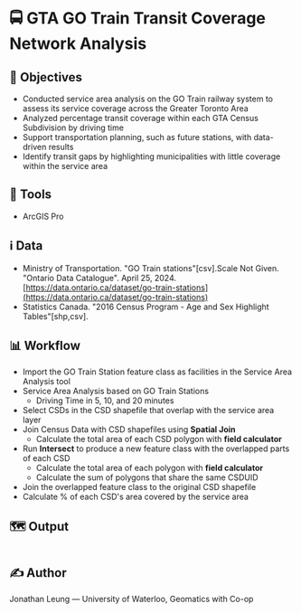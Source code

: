 # 🚍 GTA GO Train Transit Coverage Network Analysis


## 📌 Objectives

- Conducted service area analysis on the GO Train railway system to assess its service coverage across the Greater Toronto Area
- Analyzed percentage transit coverage within each GTA Census Subdivision by driving time
- Support transportation planning, such as future stations, with data-driven results
- Identify transit gaps by highlighting municipalities with little coverage within the service area

## 🧰 Tools

- ArcGIS Pro

## ℹ️ Data

- Ministry of Transportation. "GO Train stations"[csv].Scale Not Given. "Ontario Data Catalogue". April 25, 2024. [https://data.ontario.ca/dataset/go-train-stations](https://data.ontario.ca/dataset/go-train-stations)
- Statistics Canada. "2016 Census Program - Age and Sex Highlight Tables"[shp,csv]. 

## 📊 Workflow

- Import the GO Train Station feature class as facilities in the Service Area Analysis tool
- Service Area Analysis based on GO Train Stations
  - Driving Time in 5, 10, and 20 minutes
- Select CSDs in the CSD shapefile that overlap with the service area layer
- Join Census Data with CSD shapefiles using **Spatial Join**
  - Calculate the total area of each CSD polygon with **field calculator**
- Run **Intersect** to produce a new feature class with the overlapped parts of each CSD
  - Calculate the total area of each polygon with **field calculator**
  - Calculate the sum of polygons that share the same CSDUID
- Join the overlapped feature class to the original CSD shapefile
- Calculate % of each CSD's area covered by the service area

## 🗺️ Output

![]()

## ✍️ Author

Jonathan Leung — University of Waterloo, Geomatics with Co-op

